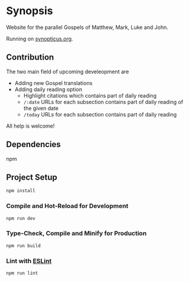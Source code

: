 # Synopsis
Website for the parallel Gospels of Matthew, Mark, Luke and John.

Running on [synopticus.org](https://www.synopticus.org/).

## Contribution
The two main field of upcoming develeopment are 
- Adding new Gospel translations
- Adding daily reading option
    - Highlight citations which contains part of daily reading
    - `/:date` URLs for each subsection contains part of daily reading of the given date
    - `/today` URLs for each subsection contains part of daily reading

All help is welcome!

## Dependencies

npm

<!-- 
## To-dos
- Check proper ts typing everywhere
- Substitute database `.json` keys with better names -->

## Project Setup

```sh
npm install
```

### Compile and Hot-Reload for Development

```sh
npm run dev
```

### Type-Check, Compile and Minify for Production

```sh
npm run build
```

### Lint with [ESLint](https://eslint.org/)

```sh
npm run lint
```
